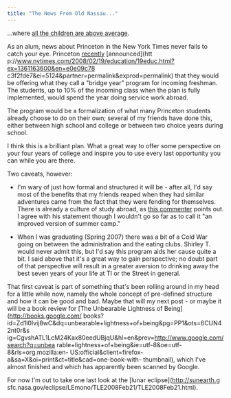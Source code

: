 ```yaml
---
title: "The News From Old Nassau..."
---
```

...where [all the children are above
average](http://en.wikipedia.org/wiki/Lake_Wobegon_effect).

  
As an alum, news about Princeton in the New York Times never fails to catch
your eye. Princeton
[recently](http://www.dailyprincetonian.com/2008/02/19/20141/) [announced](htt
p://www.nytimes.com/2008/02/19/education/19educ.html?ex=1361163600&en=e0e09c78
c3f2fde7&ei=5124&partner=permalink&exprod=permalink) that they would be
offering what they call a "bridge year" program for incoming freshman. The
students, up to 10% of the incoming class when the plan is fully implemented,
would spend the year doing service work abroad.

  
The program would be a formalization of what many Princeton students already
choose to do on their own; several of my friends have done this, either
between high school and college or between two choice years during school.

  
I think this is a brilliant plan. What a great way to offer some perspective
on your four years of college and inspire you to use every last opportunity
you can while you are there.

  
Two caveats, however:

  
- I'm wary of just how formal and structured it will be - after all, I'd say most of the benefits that my friends reaped when they had similar adventures came from the fact that they were fending for themselves. There is already a culture of study abroad, as [this commenter](http://community.nytimes.com/article/comments/2008/02/19/education/19educ.html?permid=10#comment10) points out. I agree with his statement though I wouldn't go so far as to call it "an improved version of summer camp."  
  
- When I was graduating (Spring 2007) there was a bit of a Cold War going on between the administration and the eating clubs. Shirley T. would never admit this, but I'd say this program aids her cause quite a bit. I said above that it's a great way to gain perspective; no doubt part of that perspective will result in a greater aversion to drinking away the best seven years of your life at TI or the Street in general.   
  
That first caveat is part of something that's been rolling around in my head
for a little while now, namely the whole concept of pre-defined structure and
how it can be good and bad. Maybe that will my next post - or maybe it will be
a book review for [The Unbearable Lightness of Being](http://books.google.com/
books?id=Zd1l0Ivij8wC&dq=unbearable+lightness+of+being&pg=PP1&ots=6CUN42nt0r&s
ig=CgvshATL1LcM24Kax80eedUBjqU&hl=en&prev=http://www.google.com/search?q=unbea
rable+lightness+of+being&ie=utf-8&oe=utf-8&rls=org.mozilla:en-
US:official&client=firefox-a&sa=X&oi=print&ct=title&cad=one-book-with-
thumbnail), which I've almost finished and which has apparently been scanned
by Google.

  
For now I'm out to take one last look at the [lunar eclipse](http://sunearth.g
sfc.nasa.gov/eclipse/LEmono/TLE2008Feb21/TLE2008Feb21.html).

